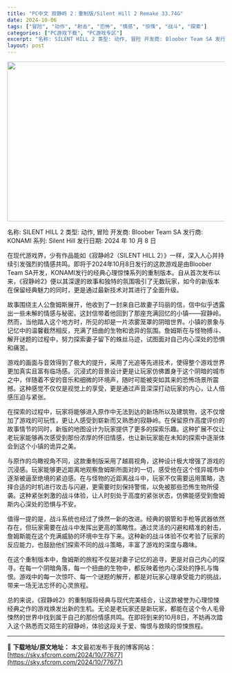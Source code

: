 ```yaml
---
title: "PC中文 寂静岭 2：重制版/Silent Hill 2 Remake 33.74G"
date: 2024-10-06
tags: ["冒险", "动作", "射击", "恐怖", "情感", "惊悚", "战斗", "探索"]
categories: ["PC游戏下载", "PC游戏专区"]
excerpt: "名称: SILENT HILL 2 类型: 动作, 冒险 开发商: Bloober Team SA 发行商: KONAMI 系列: Silent Hill 发行日期: 2024 年 10 月 8 日 在现代游戏界，少有作品能如《寂静岭2（SILENT HILL 2）》一样，深入人心并持续引发强烈的情&hellip;"
layout: post
---
```


<img class="aligncenter size-full wp-image-77678" src="https://sky.sfcrom.com/wp-content/uploads/2024/10/2024100611383738.webp" alt="" width="660" height="370" />

名称: SILENT HILL 2
类型: 动作, 冒险
开发商: Bloober Team SA
发行商: KONAMI
系列: Silent Hill
发行日期: 2024 年 10 月 8 日

在现代游戏界，少有作品能如《寂静岭2（SILENT HILL 2）》一样，深入人心并持续引发强烈的情感共鸣。即将于2024年10月8日发行的这款游戏是由Bloober Team SA开发，KONAMI发行的经典心理惊悚系列的重制版本。自从首次发布以来，《寂静岭2》便以其深邃的故事和独特的氛围吸引了无数玩家，如今的新版本在保留经典魅力的同时，更是通过最新技术对其进行了全面升级。

故事围绕主人公詹姆斯展开，他收到了一封来自已故妻子玛丽的信，信中似乎透露出一些未解的情感与秘密。这封信带着他回到了那座充满回忆的小镇——寂静岭。然而，当他踏入这个地方时，所见的却是一片浓雾笼罩的阴暗世界。小镇的景象与记忆中的温馨截然相反，充满了扭曲的生物和诡异的氛围。詹姆斯在与怪物搏斗、解开谜题的过程中，努力探索妻子留下的蛛丝马迹，试图面对自己内心深处的恐惧和痛苦。

游戏的画面与音效得到了极大的提升，采用了光追等先进技术，使得整个游戏世界更加真实且富有临场感。沉浸式的音景设计更是让玩家仿佛置身于这个阴暗的城市之中，伴随着不安的音乐和细微的环境声，随时可能被突如其来的恐怖场景所震撼。这种感觉不仅仅是视觉上的享受，更是通过声音深深打动玩家的内心，让人倍感压迫与紧张。

在探索的过程中，玩家将能够进入原作中无法到达的新场所以及建筑物，这不仅增加了游戏的可玩性，更让人感受到崭新而又熟悉的寂静岭。在保留原作高度评价的故事情节的同时，新版的地图设计为玩家提供了更多的探索乐趣。这种扩展不仅让老玩家能够再次感受到那份浓厚的怀旧情感，也让新玩家能在未知的探索中逐渐体会到这个小镇的诡异之美。

与原作的鸟瞰视角不同，这款重制版采用了越肩视角，这种设计极大增强了游戏的沉浸感。玩家能够更近距离地观察詹姆斯所面对的一切，感受他在这个怪异城市中逐渐被逼至绝境的紧迫感。在与怪物的近距离战斗中，玩家不仅需要运用策略，选择合适的时机进行攻击与闪避，更需要时刻保持警惕，以免被那些恐怖生物所侵袭。这种紧张刺激的战斗体验，让人时刻处于高度的紧张状态，仿佛能感受到詹姆斯内心深处的恐惧与不安。

值得一提的是，战斗系统也经过了焕然一新的改进。经典的钢管和手枪等武器依然存在，但玩家需要在战斗中发挥出更高的策略性。通过灵活的闪避和精准的射击，詹姆斯能在这个充满威胁的环境中生存下来。这种新的战斗体验不仅考验了玩家的反应能力，也鼓励他们探索不同的战斗策略，丰富了游戏的深度与趣味。

在这个重制版本中，詹姆斯的旅程不仅是对妻子记忆的追寻，更是对自己内心的探寻。在每一个阴暗角落，每一个扭曲的生物中，都反映着他内心深处的挣扎与悔恨。游戏中的每一次惊吓、每一个谜题的解开，都是对玩家心理承受能力的挑战，带来一场无法忘怀的心灵旅程。

总的来说，《寂静岭2》的重制版将经典与现代完美结合，让这款被誉为心理惊悚经典之作的游戏焕发出新的生机。无论是老玩家还是新玩家，都能在这个令人毛骨悚然的世界中找到属于自己的那份情感共鸣。在即将到来的10月8日，不妨再次踏入这个熟悉而又陌生的寂静岭，体验这段关于爱、悔恨与救赎的惊悚旅程。

---
📖 **下载地址/原文地址：** 本文最初发布于我的博客网站：[https://sky.sfcrom.com/2024/10/77677](https://sky.sfcrom.com/2024/10/77677)
